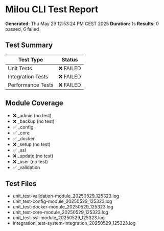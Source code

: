 # Milou CLI Test Report

**Generated:** Thu May 29 12:53:24 PM CEST 2025
**Duration:** 1s
**Results:** 0 passed, 6 failed

## Test Summary

| Test Type | Status |
|-----------|--------|
| Unit Tests | ❌ FAILED |
| Integration Tests | ❌ FAILED |
| Performance Tests | ❌ FAILED |

## Module Coverage

- ❌ _admin (no test)
- ❌ _backup (no test)
- ✅ _config
- ✅ _core
- ✅ _docker
- ❌ _setup (no test)
- ✅ _ssl
- ❌ _update (no test)
- ❌ _user (no test)
- ✅ _validation

## Test Files

- unit_test-validation-module_20250529_125323.log
- unit_test-config-module_20250529_125323.log
- unit_test-docker-module_20250529_125323.log
- unit_test-core-module_20250529_125323.log
- unit_test-ssl-module_20250529_125323.log
- integration_test-system-integration_20250529_125323.log
